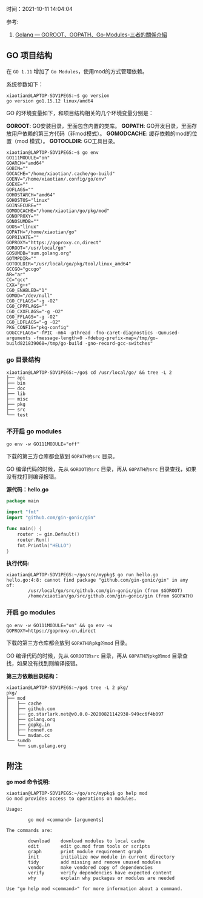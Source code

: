 时间：2021-10-11 14:04:04

参考:

1. [Golang — GOROOT、GOPATH、Go-Modules-三者的關係介紹](https://medium.com/%E4%BC%81%E9%B5%9D%E4%B9%9F%E6%87%82%E7%A8%8B%E5%BC%8F%E8%A8%AD%E8%A8%88/golang-goroot-gopath-go-modules-%E4%B8%89%E8%80%85%E7%9A%84%E9%97%9C%E4%BF%82%E4%BB%8B%E7%B4%B9-d17481d7a655)

## GO 项目结构

在 `GO 1.11` 增加了 `Go Modules`，使用mod的方式管理依赖。

系统参数如下：

```shell
xiaotian@LAPTOP-SDV1PEGS:~$ go version
go version go1.15.12 linux/amd64
```

GO 的环境变量如下，和项目结构相关的几个环境变量分别是：

**GOROOT**: GO安装目录，里面包含内置的类库。
**GOPATH**: GO开发目录，里面存放用户依赖的第三方代码（非mod模式）。
**GOMODCACHE**: 缓存依赖的mod的位置（mod 模式）。
**GOTOOLDIR**: GO工具目录。

```shell
xiaotian@LAPTOP-SDV1PEGS:~$ go env
GO111MODULE="on"
GOARCH="amd64"
GOBIN=""
GOCACHE="/home/xiaotian/.cache/go-build"
GOENV="/home/xiaotian/.config/go/env"
GOEXE=""
GOFLAGS=""
GOHOSTARCH="amd64"
GOHOSTOS="linux"
GOINSECURE=""
GOMODCACHE="/home/xiaotian/go/pkg/mod"
GONOPROXY=""
GONOSUMDB=""
GOOS="linux"
GOPATH="/home/xiaotian/go"
GOPRIVATE=""
GOPROXY="https://goproxy.cn,direct"
GOROOT="/usr/local/go"
GOSUMDB="sum.golang.org"
GOTMPDIR=""
GOTOOLDIR="/usr/local/go/pkg/tool/linux_amd64"
GCCGO="gccgo"
AR="ar"
CC="gcc"
CXX="g++"
CGO_ENABLED="1"
GOMOD="/dev/null"
CGO_CFLAGS="-g -O2"
CGO_CPPFLAGS=""
CGO_CXXFLAGS="-g -O2"
CGO_FFLAGS="-g -O2"
CGO_LDFLAGS="-g -O2"
PKG_CONFIG="pkg-config"
GOGCCFLAGS="-fPIC -m64 -pthread -fno-caret-diagnostics -Qunused-arguments -fmessage-length=0 -fdebug-prefix-map=/tmp/go-build821839068=/tmp/go-build -gno-record-gcc-switches"
```

### go 目录结构

```shell
xiaotian@LAPTOP-SDV1PEGS:~/go$ cd /usr/local/go/ && tree -L 2
├── api
├── bin
├── doc
├── lib
├── misc
├── pkg
├── src
└── test
```

### 不开启 go modules

```shell
go env -w GO111MODULE="off"
```

下载的第三方仓库都会放到 `GOPATH的src` 目录。

GO 编译代码的时候，先从 `GOROOT的src` 目录，再从 `GOPATH的src` 目录查找，如果没有找打则编译报错。

**源代码：hello.go**

```go
package main

import "fmt"
import "github.com/gin-gonic/gin"

func main() {
    router := gin.Default()
    router.Run()
    fmt.Println("HELLO")
}
```

**执行代码:**

```shell
xiaotian@LAPTOP-SDV1PEGS:~/go/src/mypkg$ go run hello.go
hello.go:4:8: cannot find package "github.com/gin-gonic/gin" in any of:
        /usr/local/go/src/github.com/gin-gonic/gin (from $GOROOT)
        /home/xiaotian/go/src/github.com/gin-gonic/gin (from $GOPATH)
```

### 开启 go modules

```shell
go env -w GO111MODULE="on" && go env -w GOPROXY=https://goproxy.cn,direct
```

下载的第三方仓库都会放到 `GOPATH的pkg的mod` 目录。

GO 编译代码的时候，先从 `GOROOT的src` 目录，再从 `GOPATH的pkg的mod` 目录查找，如果没有找到则编译报错。

**第三方依赖目录结构：**

```shell
xiaotian@LAPTOP-SDV1PEGS:~/go$ tree -L 2 pkg/
pkg/
├── mod
│   ├── cache
│   ├── github.com
│   ├── go.starlark.net@v0.0.0-20200821142938-949cc6f4b097
│   ├── golang.org
│   ├── gopkg.in
│   ├── honnef.co
│   └── mvdan.cc
└── sumdb
    └── sum.golang.org
```


## 附注

**go mod 命令说明:**

```shell
xiaotian@LAPTOP-SDV1PEGS:~/go/src/mypkg$ go help mod
Go mod provides access to operations on modules.

Usage:

        go mod <command> [arguments]

The commands are:

        download    download modules to local cache
        edit        edit go.mod from tools or scripts
        graph       print module requirement graph
        init        initialize new module in current directory
        tidy        add missing and remove unused modules
        vendor      make vendored copy of dependencies
        verify      verify dependencies have expected content
        why         explain why packages or modules are needed

Use "go help mod <command>" for more information about a command.
```